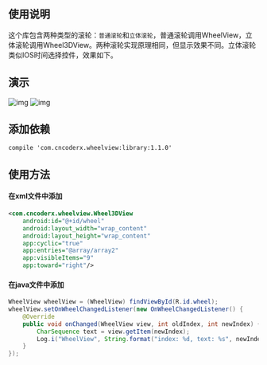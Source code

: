 ## 使用说明
这个库包含两种类型的滚轮：`普通滚轮`和`立体滚轮`，普通滚轮调用WheelView，立体滚轮调用Wheel3DView。两种滚轮实现原理相同，但显示效果不同。立体滚轮类似IOS时间选择控件，效果如下。

## 演示
![img](https://github.com/CNCoderX/WheelView/blob/master/sample.gif)    ![img](https://github.com/CNCoderX/WheelView/blob/master/sample2.gif)

## 添加依赖
```compile
compile 'com.cncoderx.wheelview:library:1.1.0'
```
## 使用方法
#### 在xml文件中添加
```xml
<com.cncoderx.wheelview.Wheel3DView
    android:id="@+id/wheel"
    android:layout_width="wrap_content"
    android:layout_height="wrap_content"
    app:cyclic="true"
    app:entries="@array/array2"
    app:visibleItems="9"
    app:toward="right"/>
```
#### 在java文件中添加
```java
WheelView wheelView = (WheelView) findViewById(R.id.wheel);
wheelView.setOnWheelChangedListener(new OnWheelChangedListener() {
    @Override
    public void onChanged(WheelView view, int oldIndex, int newIndex) {
        CharSequence text = view.getItem(newIndex);
        Log.i("WheelView", String.format("index: %d, text: %s", newIndex, text));
    }
});
```

